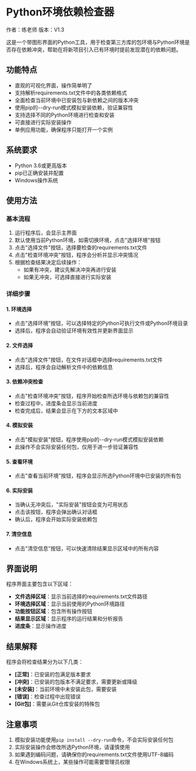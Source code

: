 # Python环境依赖检查器

作者：练老师
版本：V1.3

这是一个带图形界面的Python工具，用于检查第三方库的包环境与Python环境是否存在依赖冲突，帮助在将新项目引入已有环境时提前发现潜在的依赖问题。

## 功能特点

- 直观的可视化界面，操作简单明了
- 支持解析requirements.txt文件中的各类依赖格式
- 全面检查当前环境中已安装包与新依赖之间的版本冲突
- 使用pip的--dry-run模式模拟安装依赖，验证兼容性
- 支持选择不同的Python环境进行检查和安装
- 可直接进行实际安装操作
- 单例应用功能，确保程序只能打开一个实例

## 系统要求

- Python 3.6或更高版本
- pip已正确安装并配置
- Windows操作系统

## 使用方法

### 基本流程

1. 运行程序后，会显示主界面
2. 默认使用当前Python环境，如需切换环境，点击"选择环境"按钮
3. 点击"选择文件"按钮，选择要检查的requirements.txt文件
4. 点击"检查环境冲突"按钮，程序会分析并显示冲突情况
5. 根据检查结果决定后续操作：
   - 如果有冲突，建议先解决冲突再进行安装
   - 如果无冲突，可选择直接进行实际安装

### 详细步骤

#### 1. 环境选择

- 点击"选择环境"按钮，可以选择特定的Python可执行文件或Python环境目录
- 选择后，程序会自动验证环境有效性并更新界面显示

#### 2. 文件选择

- 点击"选择文件"按钮，在文件对话框中选择requirements.txt文件
- 选择后，程序会自动解析文件中的依赖信息

#### 3. 依赖冲突检查

- 点击"检查环境冲突"按钮，程序开始检查所选环境与依赖包的兼容性
- 检查过程中，进度条会显示当前进度
- 检查完成后，结果会显示在下方的文本区域中

#### 4. 模拟安装

- 点击"模拟安装"按钮，程序使用pip的--dry-run模式模拟安装依赖
- 此操作不会实际安装任何包，仅用于进一步验证兼容性

#### 5. 查看环境

- 点击"查看当前环境"按钮，程序会显示所选Python环境中已安装的所有包

#### 6. 实际安装

- 当确认无冲突后，"实际安装"按钮会变为可用状态
- 点击该按钮，程序会弹出确认对话框
- 确认后，程序会开始实际安装依赖包

#### 7. 清空信息

- 点击"清空信息"按钮，可以快速清除结果显示区域中的所有内容

## 界面说明

程序界面主要包含以下区域：

- **文件选择区域**：显示当前选择的requirements.txt文件路径
- **环境选择区域**：显示当前使用的Python环境路径
- **功能按钮区域**：包含所有操作按钮
- **结果显示区域**：显示程序的运行结果和分析报告
- **进度条**：显示操作进度

## 结果解释

程序会将检查结果分为以下几类：

- **[正常]**：已安装的包满足版本要求
- **[冲突]**：已安装的包版本不满足要求，需要更新或降级
- **[未安装]**：当前环境中未安装此包，需要安装
- **[错误]**：检查过程中出现错误
- **[Git包]**：需要从Git仓库安装的特殊包

## 注意事项

1. 模拟安装功能使用`pip install --dry-run`命令，不会实际安装任何包
2. 实际安装操作会修改所选Python环境，请谨慎使用
3. 如果遇到编码问题，请确保你的requirements.txt文件使用UTF-8编码
4. 在Windows系统上，某些操作可能需要管理员权限